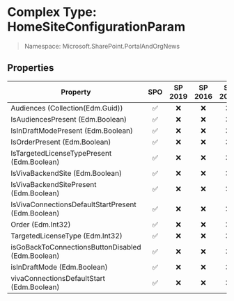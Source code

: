 # Complex Type: HomeSiteConfigurationParam

> Namespace: Microsoft.SharePoint.PortalAndOrgNews

## Properties

Property | SPO | SP 2019 | SP 2016 | SP 2013
----------|:---:|:-------:|:-------:|:-------:
Audiences (Collection(Edm.Guid)) | ✅ | ❌ | ❌ | ❌
IsAudiencesPresent (Edm.Boolean) | ✅ | ❌ | ❌ | ❌
IsInDraftModePresent (Edm.Boolean) | ✅ | ❌ | ❌ | ❌
IsOrderPresent (Edm.Boolean) | ✅ | ❌ | ❌ | ❌
IsTargetedLicenseTypePresent (Edm.Boolean) | ✅ | ❌ | ❌ | ❌
IsVivaBackendSite (Edm.Boolean) | ✅ | ❌ | ❌ | ❌
IsVivaBackendSitePresent (Edm.Boolean) | ✅ | ❌ | ❌ | ❌
IsVivaConnectionsDefaultStartPresent (Edm.Boolean) | ✅ | ❌ | ❌ | ❌
Order (Edm.Int32) | ✅ | ❌ | ❌ | ❌
TargetedLicenseType (Edm.Int32) | ✅ | ❌ | ❌ | ❌
isGoBackToConnectionsButtonDisabled (Edm.Boolean) | ✅ | ❌ | ❌ | ❌
isInDraftMode (Edm.Boolean) | ✅ | ❌ | ❌ | ❌
vivaConnectionsDefaultStart (Edm.Boolean) | ✅ | ❌ | ❌ | ❌